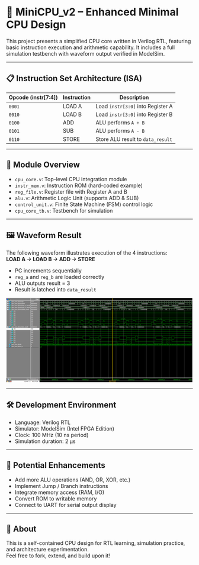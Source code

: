 # 🧠 MiniCPU_v2 – Enhanced Minimal CPU Design

This project presents a simplified CPU core written in Verilog RTL, featuring basic instruction execution and arithmetic capability. It includes a full simulation testbench with waveform output verified in ModelSim.

---

## 📋 Instruction Set Architecture (ISA)

| Opcode (instr[7:4]) | Instruction | Description               |
|---------------------|-------------|---------------------------|
| `0001`              | LOAD A      | Load `instr[3:0]` into Register A |
| `0010`              | LOAD B      | Load `instr[3:0]` into Register B |
| `0100`              | ADD         | ALU performs `A + B`      |
| `0101`              | SUB         | ALU performs `A - B`      |
| `0110`              | STORE       | Store ALU result to `data_result` |

---

## 🧩 Module Overview

- `cpu_core.v`: Top-level CPU integration module  
- `instr_mem.v`: Instruction ROM (hard-coded example)  
- `reg_file.v`: Register file with Register A and B  
- `alu.v`: Arithmetic Logic Unit (supports ADD & SUB)  
- `control_unit.v`: Finite State Machine (FSM) control logic  
- `cpu_core_tb.v`: Testbench for simulation

---

## 🖼️ Waveform Result

The following waveform illustrates execution of the 4 instructions:  
**LOAD A → LOAD B → ADD → STORE**

- PC increments sequentially  
- `reg_a` and `reg_b` are loaded correctly  
- ALU outputs result = 3  
- Result is latched into `data_result`

![Waveform Output](wave_cpu_core_tb.png)

---

## 🛠️ Development Environment

- Language: Verilog RTL  
- Simulator: ModelSim (Intel FPGA Edition)  
- Clock: 100 MHz (10 ns period)  
- Simulation duration: 2 μs

---

## 📌 Potential Enhancements

- Add more ALU operations (AND, OR, XOR, etc.)
- Implement Jump / Branch instructions
- Integrate memory access (RAM, I/O)
- Convert ROM to writable memory
- Connect to UART for serial output display

---

## 🙌 About

This is a self-contained CPU design for RTL learning, simulation practice, and architecture experimentation.  
Feel free to fork, extend, and build upon it!


